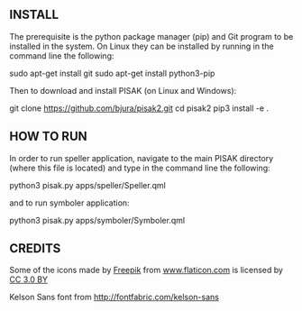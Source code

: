 ## INSTALL

The prerequisite is the python package manager (pip) and Git program to be installed in the system. On Linux they can be installed by running in the command line the following:

sudo apt-get install git
sudo apt-get install python3-pip

Then to download and install PISAK (on Linux and Windows):

git clone https://github.com/bjura/pisak2.git
cd pisak2
pip3 install -e .


## HOW TO RUN

In order to run speller application, navigate to the main PISAK directory (where this file is located) and type in the command line the following:

python3 pisak.py apps/speller/Speller.qml

and to run symboler application:

python3 pisak.py apps/symboler/Symboler.qml


## CREDITS

<div>Some of the icons made by <a href="http://www.freepik.com" title="Freepik">Freepik</a> from <a href="http://www.flaticon.com" title="Flaticon">www.flaticon.com</a> is licensed by <a href="http://creativecommons.org/licenses/by/3.0/" title="Creative Commons BY 3.0" target="_blank">CC 3.0 BY</a></div>

Kelson Sans font from http://fontfabric.com/kelson-sans
